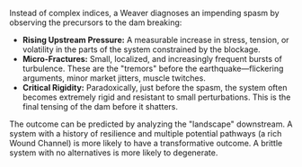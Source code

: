 Instead of complex indices, a Weaver diagnoses an impending spasm by observing the precursors to the dam breaking:

*   **Rising Upstream Pressure:** A measurable increase in stress, tension, or volatility in the parts of the system constrained by the blockage.
*   **Micro-Fractures:** Small, localized, and increasingly frequent bursts of turbulence. These are the "tremors" before the earthquake—flickering arguments, minor market jitters, muscle twitches.
*   **Critical Rigidity:** Paradoxically, just before the spasm, the system often becomes extremely rigid and resistant to small perturbations. This is the final tensing of the dam before it shatters.

The outcome can be predicted by analyzing the "landscape" downstream. A system with a history of resilience and multiple potential pathways (a rich Wound Channel) is more likely to have a transformative outcome. A brittle system with no alternatives is more likely to degenerate.